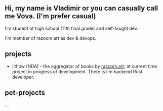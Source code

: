 ## Hi, my name is Vladimir or you can casually call me Vova. (I'm prefer casual)

I'm student of high school (11th final grade) and self-taught dev.

I'm member of razoom.art as dev & devops.

## projects
* litflow (NDA) - the aggregator of books by [razoom.art](https://github.com/razoomart), at current time project in progress of development. There is i'm backend Rust developer.

## pet-projects
...
